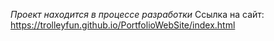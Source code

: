 *Проект находится в процессе разработки*
Ссылка на сайт: https://trolleyfun.github.io/PortfolioWebSite/index.html
